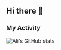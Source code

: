 ## Hi there 👋

### My Activity

![Ali's GitHub stats](https://github-readme-stats.vercel.app/api?username=Alisouri7&show_icons=true&theme=onedark)
